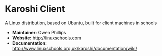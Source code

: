 # Karoshi Client

A Linux distribution, based on Ubuntu, built for client machines in schools

- **Maintainer:** Owen Phillips
- **Website:** http://linuxschools.com
- **Documentation:** http://www.linuxschools.org.uk/karoshi/documentation/wiki/

